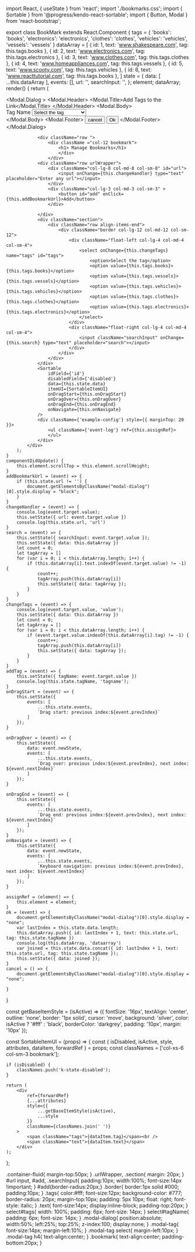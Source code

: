 
import React, { useState } from 'react';
import './bookmarks.css';
import { Sortable } from '@progress/kendo-react-sortable';
import { Button, Modal } from 'react-bootstrap';

export class BookMark extends React.Component {
    tags = { 'books': 'books', 'electronics': 'electronics', 'clothes': 'clothes', 'vehicles': 'vehicles', 'vessels': 'vessels' }
    dataArray = [
        { id: 1, text: 'www.shakespeare.com', tag: this.tags.books },
        { id: 2, text: 'www.electronics.com', tag: this.tags.electronics },
        { id: 3, text: 'www.clothes.com', tag: this.tags.clothes },
        { id: 4, text: 'www.homeappliances.com', tag: this.tags.vessels },
        { id: 5, text: 'www.scooty.com', tag: this.tags.vehicles },
        { id: 6, text: 'www.reacttutorial.com', tag: this.tags.books },
    ]
    state = {
        data: [
            ...this.dataArray
        ],
        events: [],
        url: '',
        searchInput: '',
    };
    element; dataArray;
    render() {
        return (
            <div className="container-fluid">
                <Modal.Dialog >
                    <Modal.Header>
                        <Modal.Title>Add Tags to the Link</Modal.Title>
                    </Modal.Header>
                    <Modal.Body>
                        <div className="modal-tag">
                            <label >Tag Name </label>
                            <select onChange={this.addTag} name="tagName" id="tagName">
                                <option>Select the tag</option>
                                <option value={this.tags.books}>{this.tags.books}</option>
                                <option value={this.tags.vessels}>{this.tags.vessels}</option>
                                <option value={this.tags.vehicles}>{this.tags.vehicles}</option>
                                <option value={this.tags.clothes}>{this.tags.clothes}</option>
                                <option value={this.tags.electronics}>{this.tags.electronics}</option>
                            </select>
                        </div>
                    </Modal.Body>
                    <Modal.Footer>
                        <Button variant="secondary" onClick={this.cancel}>cancel</Button>
                        <Button variant="primary" onClick={this.ok}>Ok</Button>
                    </Modal.Footer>
                </Modal.Dialog>

                <div className="row ">
                    <div className ="col-12 bookmark">
                        <h1> Manage Bookmarks</h1>
                        </div>
                    </div>
                <div className="row urlWrapper">
                    <div className="col-lg-8 col-md-8 col-sm-8" id="url">
                        <input onChange={this.changeHandler} type="text" placeholder="Enter any url"></input>
                    </div>
                    <div className="col-lg-3 col-md-3 col-sm-3" >
                        <button id="add" onClick={this.addBookmarkUrl}>Add</button>
                    </div>

                </div>
                <div className="section">
                    <div className="row align-items-end">
                        <div className="border col-lg-12 col-md-12 col-sm-12">
                            <div className="float-left col-lg-4 col-md-4 col-sm-4">
                                <select onChange={this.changeTags} name="tags" id="tags">
                                    <option>Select the tag</option>
                                    <option value={this.tags.books}>{this.tags.books}</option>
                                    <option value={this.tags.vessels}>{this.tags.vessels}</option>
                                    <option value={this.tags.vehicles}>{this.tags.vehicles}</option>
                                    <option value={this.tags.clothes}>{this.tags.clothes}</option>
                                    <option value={this.tags.electronics}>{this.tags.electronics}</option>
                                </select>
                            </div>
                            <div className="float-right col-lg-4 col-md-4 col-sm-4">
                                <input className="searchInput" onChange={this.search} type="text" placeholder="search"></input>
                            </div>
                        </div>
                    </div>
                </div>
                <Sortable
                    idField={'id'}
                    disabledField={'disabled'}
                    data={this.state.data}
                    itemUI={SortableItemUI}
                    onDragStart={this.onDragStart}
                    onDragOver={this.onDragOver}
                    onDragEnd={this.onDragEnd}
                    onNavigate={this.onNavigate}
                />
                <div className={'example-config'} style={{ marginTop: 20 }}>
                    <ul className={'event-log'} ref={this.assignRef}>
                    </ul>
                </div>
            </div>
        );
    }
    componentDidUpdate() {
        this.element.scrollTop = this.element.scrollHeight;
    }
    addBookmarkUrl = (event) => {
        if (this.state.url != '') {
            document.getElementsByClassName("modal-dialog")[0].style.display = "block";
        }
    }
    changeHandler = (event) => {
        console.log(event.target.value);
        this.setState({ url: event.target.value })
        console.log(this.state.url, 'url')
    }
    search = (event) => {
        this.setState({ searchInput: event.target.value });
        this.setState({ data: this.dataArray })
        let count = 0;
        let tagArray = []
        for (var i = 0; i < this.dataArray.length; i++) {
            if (this.dataArray[i].text.indexOf(event.target.value) != -1) {
                count++;
                tagArray.push(this.dataArray[i])
                this.setState({ data: tagArray });
            }
        }
    }
    changeTags = (event) => {
        console.log(event.target.value, 'value');
        this.setState({ data: this.dataArray })
        let count = 0;
        let tagArray = []
        for (var i = 0; i < this.dataArray.length; i++) {
            if (event.target.value.indexOf(this.dataArray[i].tag) != -1) {
                count++;
                tagArray.push(this.dataArray[i])
                this.setState({ data: tagArray });
            }
        }
    }
    addTag = (event) => {
        this.setState({ tagName: event.target.value })
        console.log(this.state.tagName, 'tagname');
    }
    onDragStart = (event) => {
        this.setState({
            events: [
                ...this.state.events,
                `Drag start: previous index:${event.prevIndex}`
            ]
        });
    }

    onDragOver = (event) => {
        this.setState({
            data: event.newState,
            events: [
                ...this.state.events,
                `Drag over: previous index:${event.prevIndex}, next index: ${event.nextIndex}`
            ]
        });
    }

    onDragEnd = (event) => {
        this.setState({
            events: [
                ...this.state.events,
                `Drag end: previous index:${event.prevIndex}, next index: ${event.nextIndex}`
            ]
        });
    }
    onNavigate = (event) => {
        this.setState({
            data: event.newState,
            events: [
                ...this.state.events,
                `Keyboard navigation: previous index:${event.prevIndex}, next index: ${event.nextIndex}`
            ]
        });
    }

    assignRef = (element) => {
        this.element = element;
    }
    ok = (event) => {
        document.getElementsByClassName("modal-dialog")[0].style.display = "none";
        var lastIndex = this.state.data.length;
        this.dataArray.push({ id: lastIndex + 1, text: this.state.url, tag: this.state.tagName })
        console.log(this.dataArray, 'dataarray')
        var joined = this.state.data.concat({ id: lastIndex + 1, text: this.state.url, tag: this.state.tagName });
        this.setState({ data: joined });
    }
    cancel = () => {
        document.getElementsByClassName("modal-dialog")[0].style.display = "none";

    }
}

const getBaseItemStyle = (isActive) => ({
    fontSize: '16px',
    textAlign: 'center',
    outline: 'none',
    border: '1px solid',
    cursor: 'move',
    background: 'silver',
    color: isActive ? '#fff' : 'black',
    borderColor: 'darkgrey',
    padding: '10px',
    margin: '10px'
});

const SortableItemUI = (props) => {
    const { isDisabled, isActive, style, attributes, dataItem, forwardRef } = props;
    const classNames = ['col-xs-6 col-sm-3 bookmark'];

    if (isDisabled) {
        classNames.push('k-state-disabled');
    }

    return (
        <div
            ref={forwardRef}
            {...attributes}
            style={{
                ...getBaseItemStyle(isActive),
                ...style
            }}
            className={classNames.join(' ')}
        >
            <span className="tags">{dataItem.tag}</span><br />
            <span className="text">{dataItem.text}</span>
        </div>
    );
};

.container-fluid{
    margin-top:50px;
}
  .urlWrapper, .section{
      margin: 20px;
  }
  #url input, #add, .searchInput{
      padding:10px;
      width:100%;
      font-size:14px !important;
  }
  #add{border-radius:20px;}
  .border{
      border:1px solid #000;
      padding:10px;
  }
  .tags{
      color:#fff;
      font-size:12px;
      background-color: #777;
      border-radius: 20px;
      margin-top:10px;
      padding: 5px 10px;
     float: right;
     font-style: italic;
  }
  .text{
      font-size:14px;
     display:inline-block;
     padding-top:20px;
  }
 select#tags{
    width: 100%;
    padding: 6px;
    font-size: 14px;
 }
 select#tagName{
    padding: 6px;
    font-size: 14px;
 }
 .modal-dialog{
     position:absolute;
     width:50%;
     left:25%;
     top:25%;
     z-index:100;
     display:none;
 }
 .modal-tag{
     font-size:14px;
     margin-left:10%;
 }
 .modal-tag select{
     margin-left:10px;
 }
 .modal-tag h4{
     text-align:center;
 }
 .bookmark{
     text-align:center;
     padding-bottom:20px;
 }
<BrowserRouter>
  <Route path = "/bookmark" component = {BookMark} />
 </BrowserRouter>
